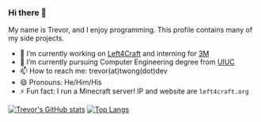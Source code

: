 ### Hi there 👋
My name is Trevor, and I enjoy programming. This profile contains many of my side projects.

- 🔭 I’m currently working on [Left4Craft](https://github.com/left4craft) and interning for [3M](https://www.3m.com/)
- 🌱 I’m currently pursuing Computer Engineering degree from [UIUC](https://ece.illinois.edu/)
- 📫 How to reach me: trevor(at)twong(dot)dev
- 😄 Pronouns: He/Him/His
- ⚡ Fun fact: I run a Minecraft server! IP and website are `left4craft.org`


[![Trevor's GitHub stats](https://github-readme-stats.vercel.app/api?username=captnsisko)](https://github.com/anuraghazra/github-readme-stats)
[![Top Langs](https://github-readme-stats.vercel.app/api/top-langs/?username=Captnsisko&layout=compact&exclude_repo=shopstock_server)](https://github.com/anuraghazra/github-readme-stats)
